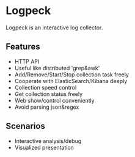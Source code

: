 # Logpeck

Logpeck is an interactive log collector.

## Features
 * HTTP API
 * Useful like distributed 'grep&awk'
 * Add/Remove/Start/Stop collection task freely
 * Cooperate with ElasticSearch/Kibana deeply
 * Collection speed control
 * Get collection status freely
 * Web show/control conveniently
 * Avoid parsing json&regex 
 
## Scenarios
 * Interactive analysis/debug
 * Visualized presentation
